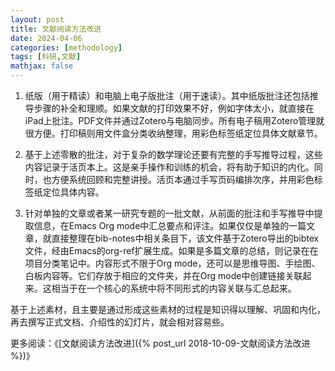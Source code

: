 ```yaml
---
layout: post
title: 文献阅读方法改进
date: 2024-04-06
categories: [methodology]
tags: [科研,文献]
mathjax: false
---
```


1.  纸版（用于精读）和电脑上电子版批注（用于速读）。其中纸版批注还包括推导步骤的补全和理顺。如果文献的打印效果不好，例如字体太小，就直接在iPad上批注。PDF文件并通过Zotero与电脑同步。所有电子稿用Zotero管理就很方便。打印稿则用文件盒分类收纳整理，用彩色标签纸定位具体文献章节。

2.  基于上述零散的批注，对于复杂的数学理论还要有完整的手写推导过程，这些内容记录于活页本上。这是亲手操作和训练的机会，将有助于知识的内化。同时，也方便系统回顾和完整讲授。活页本通过手写页码编排次序，并用彩色标签纸定位具体内容。

3.  针对单独的文章或者某一研究专题的一批文献，从前面的批注和手写推导中提取信息，在Emacs Org mode中汇总要点和评注。如果仅仅是单独的一篇文章，就直接整理在bib-notes中相关条目下，该文件基于Zotero导出的bibtex文件，经由Emacs的org-ref扩展生成。如果是多篇文章的总结，则记录在在项目分类笔记中。内容形式不限于Org mode，还可以是思维导图、手绘图、白板内容等。它们存放于相应的文件夹，并在Org mode中创建链接关联起来。这相当于在一个核心的系统中将不同形式的内容关联与汇总起来。

基于上述素材，且主要是通过形成这些素材的过程是知识得以理解、巩固和内化，再去撰写正式文档、介绍性的幻灯片，就会相对容易些。

更多阅读：《[文献阅读方法改进]({% post_url 2018-10-09-文献阅读方法改进 %})》
